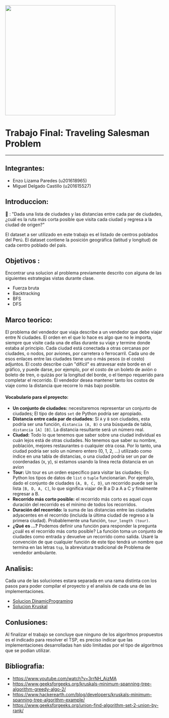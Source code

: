 <img src="https://cdn-images-1.medium.com/max/1600/1*by3MgdkmamEAxlCaIH68Xg.jpeg" height="350px" align="center"/>

# Trabajo Final: Traveling Salesman Problem
---
## Integrantes:
- Enzo Lizama Paredes (u201618965)
- Miguel Delgado Castillo (u201615527)

## Introduccion:

:thinking: : "Dada una lista de ciudades y las distancias entre cada par de ciudades, ¿cuál es la ruta más corta posible que visita cada ciudad y regresa a la ciudad de origen?"

El dataset a ser utilizado en este trabajo es el listado de centros poblados del Perú. El dataset contiene la
posición geográfica (latitud y longitud) de cada centro poblado del país.

## Objetivos :

Encontrar una solucion al problema previamente descrito con alguna de las siguientes estrategias vistas durante clase.
- Fuerza bruta
- Backtracking
- BFS
- DFS

## Marco teorico:

El problema del vendedor que viaja describe a un vendedor que debe viajar entre N ciudades. El orden en el que lo hace es algo que no le importa, siempre que visite cada una de ellas durante su viaje y termine donde estaba al principio. Cada ciudad está conectada a otras cercanas por ciudades, o nodos, por aviones, por carretera o ferrocarril. Cada uno de esos enlaces entre las ciudades tiene uno o más pesos (o el costo) adjuntos. El costo describe cuán "difícil" es atravesar este borde en el gráfico, y puede darse, por ejemplo, por el costo de un boleto de avión o boleto de tren, o quizás por la longitud del borde, o el tiempo requerido para completar el recorrido. El vendedor desea mantener tanto los costos de viaje como la distancia que recorre lo más bajo posible.

#### Vocabulario para el proyecto:

- **Un conjunto de ciudades:** necesitaremos representar un conjunto de ciudades; El tipo de datos ```set``` de Python podría ser apropiado.
- **Distancia entre cada par de ciudades:** Si ```A``` y ```B``` son ciudades, esta podría ser una función, ```distancia (A, B)``` o una búsqueda de tabla, ```distancia [A] [B]```. La distancia resultante será un número real.
- **Ciudad:** Todo lo que tenemos que saber sobre una ciudad individual es cuán lejos está de otras ciudades. No tenemos que saber su nombre, población, mejores restaurantes o cualquier otra cosa. Por lo tanto, una ciudad podría ser solo un número entero (0, 1, 2, ...) utilizado como índice en una tabla de distancias, o una ciudad podría ser un par de coordenadas (x, y), si estamos usando la línea recta distancia en un avion
- **Tour:** Un tour es un orden específico para visitar las ciudades; En Python los tipos de datos de ```list``` o ```tuple``` funcionarían. Por ejemplo, dado el conjunto de ciudades ```{A, B, C, D}```, un recorrido puede ser la lista ```[B, D, A, C]```, lo que significa viajar de B a D a A a C y finalmente regresar a B.
- **Recorrido más corto posible:** el recorrido más corto es aquel cuya duración del recorrido es el mínimo de todos los recorridos.
- **Duración del recorrido:** la suma de las distancias entre las ciudades adyacentes en el recorrido (incluida la última ciudad de regreso a la primera ciudad). Probablemente una función, ```tour_length (tour)```.
- **¿Qué es ...?** Podemos definir una función para responder la pregunta ¿cuál es el recorrido más corto posible? La función toma un conjunto de ciudades como entrada y devuelve un recorrido como salida. Usaré la convención de que cualquier función de este tipo tendrá un nombre que termina en las letras ```tsp```, la abreviatura tradicional de Problema de vendedor ambulante.

## Analisis:

Cada una de las soluciones estara separada en una rama distinta con los pasos para poder compilar el proyecto y el analisis de cada una de las implementaciones.

- [Solucion DinamicPrograming](https://github.com/enzoftware/tsp/tree/feature/backtrackingSolution)
- [Solucion Kruskal](https://github.com/enzoftware/tsp/tree/feature/ucs_solution)

## Conlusiones:

Al finalizar el trabajo se concluye que ninguno de los algoritmos propuestos es el indicado para resolver el TSP, es preciso indicar que las implementaciones desarrolladas han sido limitadas por el tipo de algoritmos que se podian utilizar. 

## Bibliografia:
- https://www.youtube.com/watch?v=3rrNH_AizMA
- https://www.geeksforgeeks.org/kruskals-minimum-spanning-tree-algorithm-greedy-algo-2/
- https://www.hackerearth.com/blog/developers/kruskals-minimum-spanning-tree-algorithm-example/
- https://www.geeksforgeeks.org/union-find-algorithm-set-2-union-by-rank/


